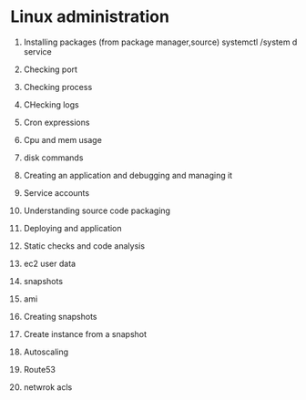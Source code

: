 # Linux administration

1. Installing packages (from package manager,source)
 systemctl /system d service
3. Checking port
4. Checking process
5. CHecking logs
6. Cron expressions
7. Cpu and mem usage
8. disk commands
9. Creating an application and debugging and managing it
10. Service accounts


1. Understanding source code  packaging
2. Deploying and application
3. Static checks and code analysis



1. ec2 user data
2. snapshots
3. ami
4. Creating snapshots
5. Create instance from a snapshot
7. Autoscaling
8. Route53
9. netwrok acls
